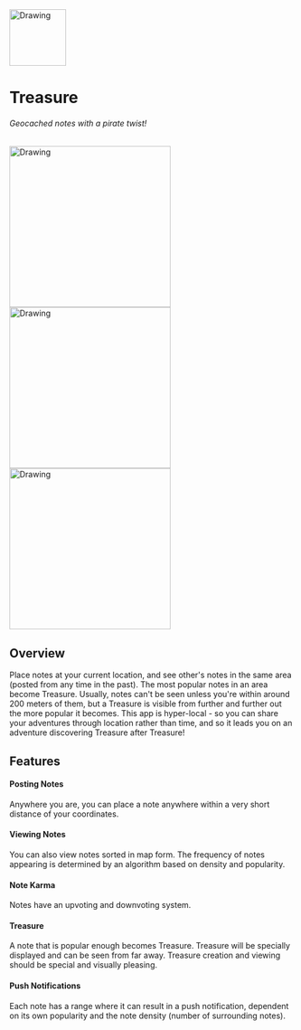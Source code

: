 <img src="https://github.com/warrenshen/treasure/blob/master/mocks/pirate-red.png" alt="Drawing" width="100px"/>

# Treasure

###### Geocached notes with a pirate twist!

<img src="https://github.com/warrenshen/treasure/blob/master/mocks/0home.png" alt="Drawing" width="285px"/>
<img src="https://github.com/warrenshen/treasure/blob/master/mocks/2note.png" alt="Drawing" width="285px"/>
<img src="https://github.com/warrenshen/treasure/blob/master/mocks/6treasure.png" alt="Drawing" width="285px"/>

## Overview

Place notes at your current location, and see other's notes in the same area (posted from any time in the past). The most popular notes in an area become Treasure. Usually, notes can't be seen unless you're within around 200 meters of them, but a Treasure is visible from further and further out the more popular it becomes. This app is hyper-local - so you can share your adventures through location rather than time, and so it leads you on an adventure discovering Treasure after Treasure!

## Features

#### Posting Notes
Anywhere you are, you can place a note anywhere within a very short distance of your coordinates. 

#### Viewing Notes
You can also view notes sorted in map form. The frequency of notes appearing is determined by an algorithm based on density and popularity.

#### Note Karma
Notes have an upvoting and downvoting system.

#### Treasure
A note that is popular enough becomes Treasure. Treasure will be specially displayed and can be seen from far away. Treasure creation and viewing should be special and visually pleasing.

#### Push Notifications
Each note has a range where it can result in a push notification, dependent on its own popularity and the note density (number of surrounding notes).
